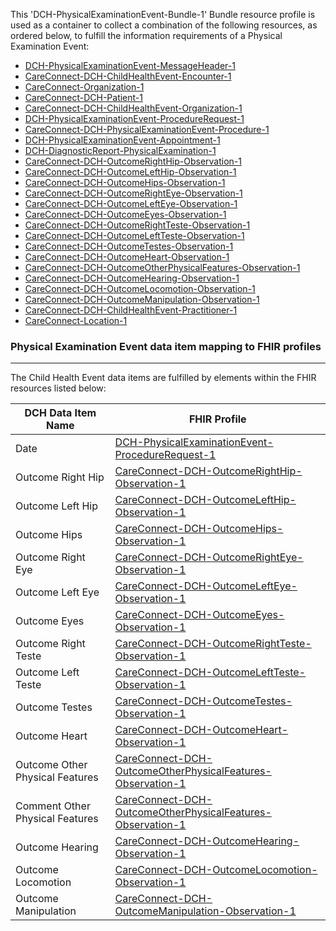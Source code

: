 This 'DCH-PhysicalExaminationEvent-Bundle-1' Bundle resource profile is used as a container to collect a combination of the following resources, as ordered below, to fulfill the information requirements of a Physical Examination Event:

- [DCH-PhysicalExaminationEvent-MessageHeader-1]
- [CareConnect-DCH-ChildHealthEvent-Encounter-1]
- [CareConnect-Organization-1]
- [CareConnect-DCH-Patient-1]
- [CareConnect-DCH-ChildHealthEvent-Organization-1]
- [DCH-PhysicalExaminationEvent-ProcedureRequest-1] 
- [CareConnect-DCH-PhysicalExaminationEvent-Procedure-1]
- [DCH-PhysicalExaminationEvent-Appointment-1]
- [DCH-DiagnosticReport-PhysicalExamination-1]
- [CareConnect-DCH-OutcomeRightHip-Observation-1]
- [CareConnect-DCH-OutcomeLeftHip-Observation-1]
- [CareConnect-DCH-OutcomeHips-Observation-1]
- [CareConnect-DCH-OutcomeRightEye-Observation-1]
- [CareConnect-DCH-OutcomeLeftEye-Observation-1]
- [CareConnect-DCH-OutcomeEyes-Observation-1]
- [CareConnect-DCH-OutcomeRightTeste-Observation-1]
- [CareConnect-DCH-OutcomeLeftTeste-Observation-1]
- [CareConnect-DCH-OutcomeTestes-Observation-1]
- [CareConnect-DCH-OutcomeHeart-Observation-1]
- [CareConnect-DCH-OutcomeOtherPhysicalFeatures-Observation-1]
- [CareConnect-DCH-OutcomeHearing-Observation-1]
- [CareConnect-DCH-OutcomeLocomotion-Observation-1]
- [CareConnect-DCH-OutcomeManipulation-Observation-1]
- [CareConnect-DCH-ChildHealthEvent-Practitioner-1]
- [CareConnect-Location-1]



### Physical Examination Event data item mapping to FHIR profiles ###
----------
The Child Health Event data items are fulfilled by elements within the FHIR resources listed below:

| DCH Data Item Name              | FHIR Profile                                                 |
|---------------------------------|--------------------------------------------------------------|
| Date                            | [DCH-PhysicalExaminationEvent-ProcedureRequest-1]              |
| Outcome Right Hip               | [CareConnect-DCH-OutcomeRightHip-Observation-1]              |
| Outcome Left Hip                | [CareConnect-DCH-OutcomeLeftHip-Observation-1]               |
| Outcome Hips                    | [CareConnect-DCH-OutcomeHips-Observation-1]                  |
| Outcome Right Eye               | [CareConnect-DCH-OutcomeRightEye-Observation-1]              |
| Outcome Left Eye                | [CareConnect-DCH-OutcomeLeftEye-Observation-1]               |
| Outcome Eyes                    | [CareConnect-DCH-OutcomeEyes-Observation-1]                  |
| Outcome Right Teste             | [CareConnect-DCH-OutcomeRightTeste-Observation-1]            |
| Outcome Left Teste              | [CareConnect-DCH-OutcomeLeftTeste-Observation-1]             |
| Outcome Testes                  | [CareConnect-DCH-OutcomeTestes-Observation-1]                |
| Outcome Heart                   | [CareConnect-DCH-OutcomeHeart-Observation-1]                 |
| Outcome Other Physical Features | [CareConnect-DCH-OutcomeOtherPhysicalFeatures-Observation-1] |
| Comment Other Physical Features | [CareConnect-DCH-OutcomeOtherPhysicalFeatures-Observation-1] |
| Outcome Hearing                 | [CareConnect-DCH-OutcomeHearing-Observation-1]               |
| Outcome Locomotion              | [CareConnect-DCH-OutcomeLocomotion-Observation-1]            |
| Outcome Manipulation            | [CareConnect-DCH-OutcomeManipulation-Observation-1]          |
                                                                                                   

[DCH-PhysicalExaminationEvent-MessageHeader-1]:dch-physicalexaminationevent-messageheader-1.html
[CareConnect-DCH-ChildHealthEvent-Encounter-1]:careconnect-dch-childhealthevent-encounter-1.html
[CareConnect-Organization-1]:careconnect-organization-1.html
[CareConnect-DCH-Patient-1]:careconnect-dch-patient-1.html
[CareConnect-DCH-ChildHealthEvent-Organization-1]:careconnect-dch-childhealthevent-organization-1.html
[DCH-PhysicalExaminationEvent-ProcedureRequest-1]:dch-physicalexaminationevent-procedurerequest-1.html 
[DCH-PhysicalExaminationEvent-Appointment-1]:dch-physicalexaminationevent-appointment-1.html 
[CareConnect-DCH-PhysicalExaminationEvent-Procedure-1]:careconnect-dch-newbornphysicalexamevent-procedure-1.html
[CareConnect-DCH-ChildHealthEvent-Practitioner-1]:careconnect-dch-childhealthevent-practitioner-1.html
[CareConnect-Location-1]:careconnect-location-1.html
[DCH-DiagnosticReport-PhysicalExamination-1]:dch-physicalexamination-diagnosticreport-1.html
[CareConnect-DCH-OutcomeRightHip-Observation-1]:careconnect-dch-outcomerighthip-observation-1.html
[CareConnect-DCH-OutcomeLeftHip-Observation-1]:careconnect-dch-outcomelefthip-observation-1.html
[CareConnect-DCH-OutcomeHips-Observation-1]:careconnect-dch-observation-outcomehips-1.html
[CareConnect-DCH-OutcomeRightEye-Observation-1]:careconnect-dch-outcomerighteye-observation-1.html
[CareConnect-DCH-OutcomeLeftEye-Observation-1]:careconnect-dch-outcomelefteye-observation-1.html
[CareConnect-DCH-OutcomeEyes-Observation-1]:careconnect-dch-outcomeeyes-observation-1.html
[CareConnect-DCH-OutcomeRightTeste-Observation-1]:careconnect-dch-outcomerightteste-observation-1.html
[CareConnect-DCH-OutcomeLeftTeste-Observation-1]:careconnect-dch-outcomeleftteste-observation-1.html
[CareConnect-DCH-OutcomeTestes-Observation-1]:careconnect-dch-outcometestes-observation-1.html
[CareConnect-DCH-OutcomeHeart-Observation-1]:careconnect-dch-outcomeheart-observation-1.html
[CareConnect-DCH-OutcomeOtherPhysicalFeatures-Observation-1]:careconnect-dch-outcomeotherphysicalfeatures-observation-1.html
[CareConnect-DCH-OutcomeHearing-Observation-1]:careconnect-dch-outcomehearing-observation-1.html
[CareConnect-DCH-OutcomeLocomotion-Observation-1]:careconnect-dch-outcomelocomotion-observation-1.html
[CareConnect-DCH-OutcomeManipulation-Observation-1]:careconnect-dch-outcomemanipulation-observation-1.html

